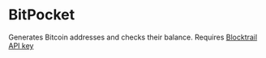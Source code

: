 # BitPocket
Generates Bitcoin addresses and checks their balance. Requires <a href="https://www.blocktrail.com/api">Blocktrail API key</a> 
